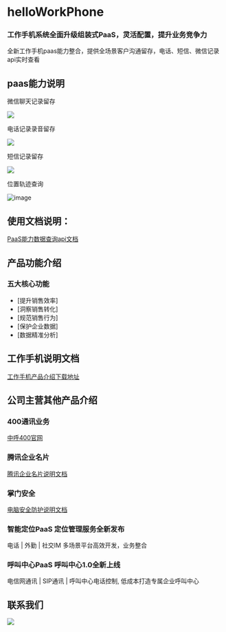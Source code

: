 # helloWorkPhone

### 工作手机系统全面升级组装式PaaS，灵活配置，提升业务竞争力
全新工作手机paas能力整合，提供全场景客户沟通留存，电话、短信、微信记录api实时查看

## paas能力说明

微信聊天记录留存

![](http://img-fyc.or23.cn/20230317100940.png)

电话记录录音留存

![](http://img-fyc.or23.cn/20230317101120.png)

短信记录留存

![](http://img-fyc.or23.cn/20230317101240.png)

位置轨迹查询

![image](https://user-images.githubusercontent.com/37434728/225794842-1f1253ef-fb7b-4182-9ca4-a23b54761816.png)

## 使用文档说明：

 [PaaS能力数据查询api文档](https://doc.xzm.cn/Guide/1.html)

## 产品功能介绍

  ### 五大核心功能
   - [提升销售效率]
   - [洞察销售转化]
   - [规范销售行为]
   - [保护企业数据]
   - [数据精准分析]
   
 ## 工作手机说明文档
 
  [工作手机产品介绍下载地址](https://zhonghu-apptest.oss-cn-beijing.aliyuncs.com/%E9%94%80%E6%8E%8C%E9%97%A8-2023.pdf)
  
 ## 公司主营其他产品介绍
 
### 400通讯业务
  [中呼400官网](http://www.10010400.net/)
  
### 腾讯企业名片
  [腾讯企业名片说明文档](https://zhonghu-apptest.oss-cn-beijing.aliyuncs.com/QQ%E6%B5%8F%E8%A7%88%E5%99%A8%E8%B5%84%E6%BA%90%E5%8C%85-0310.pdf) 
  
### 掌门安全
  [电脑安全防护说明文档](https://zhonghu-apptest.oss-cn-beijing.aliyuncs.com/%E6%8E%8C%E9%97%A8DSC%E6%95%B0%E6%8D%AE%E5%AE%89%E5%85%A8%E5%8A%A0%E5%AF%86%E7%B3%BB%E7%BB%9F_%E5%95%86%E5%8A%A1%E6%BC%94%E7%A4%BA%E7%89%88.pptx)
 
### 智能定位PaaS 定位管理服务全新发布
电话 | 外勤 | 社交IM  多场景平台高效开发，业务整合

### 呼叫中心PaaS 呼叫中心1.0全新上线
电信网通讯 | SIP通讯 | 呼叫中心电话控制, 低成本打造专属企业呼叫中心


## 联系我们

  ![](http://img-fyc.or23.cn/20230317104533.png)
  
   
